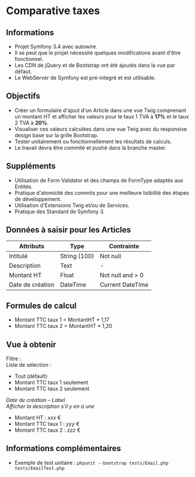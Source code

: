 Comparative taxes
=================

## Informations
- Projet Symfony 3.4 avec autowire.
- Il se peut que le projet nécessite quelques modifications avant d'être fonctionnel.
- Les CDN de jQuery et de Bootstrap ont été ajoutés dans la vue par défaut.
- Le WebServer de Symfony est pré-integré et est utilisable.

## Objectifs
- Créer un formulaire d'ajout d'un Article dans une vue Twig comprenant un montant HT et afficher les valeurs pour le taux 1 TVA à **17%** et le taux 2 TVA à **20%**.
- Visualiser ces valeurs calculées dans une vue Twig avec du responsive design basé sur la grille Bootstrap.
- Tester unitairement ou fonctionnellement les résultats de calculs.
- Le travail devra être commité et pushé dans la branche master.

## Suppléments 
- Utilisation de Form Validator et des champs de FormType adaptés aux Entités.
- Pratique d'atomicité des commits pour une meilleure lisibilité des étapes de développement.
- Utilisation d'Extensions Twig et/ou de Services.
- Pratique des Standard de Symfony 3.

## Données à saisir pour les Articles
<table>
    <thead>
        <tr>
            <th>Attributs</th>
            <th>Type</th>
            <th>Contrainte</th>
        </tr>
    </thead>
    <tbody>
        <tr>
            <td>Intitulé</td>
            <td>String (100)</td>
            <td>Not null</td>
        </tr>
        <tr>
            <td>Description</td>
            <td>Text</td>
            <td>-</td>
        </tr>
        <tr>
            <td>Montant HT</td>
            <td>Float</td>
            <td>Not null and > 0</td>
        </tr>
        <tr>
            <td>Date de création</td>
            <td>DateTime</td>
            <td>Current DateTime</td>
        </tr>
    </tbody>
</table>

## Formules de calcul
- Montant TTC taux 1 = MontantHT * 1,17<br />
- Montant TTC taux 2 = MontantHT * 1,20

## Vue à obtenir
Filtre : <br />
Liste de sélection : <br /> 
- Tout (défault)
- Montant TTC taux 1 seulement 
- Montant TTC taux 2 seulement 

_Date de création_ – _Label_<br />
_Afficher la description s'il y en a une_<br />
- Montant HT : _xxx_ €
- Montant TTC taux 1 : _yyy_ € 	
- Montant TTC taux 2 : _zzz_ €	

## Informations complémentaires
- Exemple de test unitaire : ```phpunit --bootstrap tests/Email.php tests/EmailTest.php```
